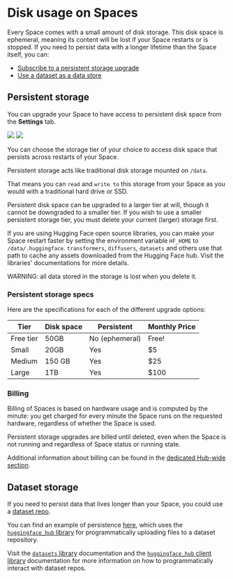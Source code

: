 # Disk usage on Spaces

Every Space comes with a small amount of disk storage. This disk space is ephemeral, meaning its content will be lost if your Space restarts or is stopped.
If you need to persist data with a longer lifetime than the Space itself, you can:
- [Subscribe to a persistent storage upgrade](#persistent-storage)
- [Use a dataset as a data store](#dataset-storage)

## Persistent storage

You can upgrade your Space to have access to persistent disk space from the **Settings** tab.


<div class="flex justify-center">
<img class="block dark:hidden" src="https://huggingface.co/datasets/huggingface/documentation-images/resolve/main/hub/spaces-storage-settings.png"/>
<img class="hidden dark:block" src="https://huggingface.co/datasets/huggingface/documentation-images/resolve/main/hub/spaces-storage-settings-dark.png"/>
</div>

You can choose the storage tier of your choice to access disk space that persists across restarts of your Space.

Persistent storage acts like traditional disk storage mounted on `/data`.

That means you can `read` and `write to` this storage from your Space as you would with a traditional hard drive or SSD.

Persistent disk space can be upgraded to a larger tier at will, though it cannot be downgraded to a smaller tier. If you wish to use a smaller persistent storage tier, you must delete your current (larger) storage first.

If you are using Hugging Face open source libraries, you can make your Space restart faster by setting the environment variable `HF_HOME` to `/data/.huggingface`.
`transformers`, `diffusers`, `datasets` and others use that path to cache any assets downloaded from the Hugging Face hub. Visit the libraries' documentations for more details.

<Tip warning={true}>
	WARNING: all data stored in the storage is lost when you delete it.
</Tip>

### Persistent storage specs

Here are the specifications for each of the different upgrade options:

| **Tier**        	| **Disk space** 	| **Persistent** 	| **Monthly Price** 	|
|------------------	|------------------	|------------------	|----------------------	|
| Free tier        	| 50GB            	| No (ephemeral)  	| Free!                	|
| Small           	| 20GB             	| Yes           	| $5                	|
| Medium         	| 150 GB           	| Yes           	| $25                	|
| Large         	| 1TB              	| Yes           	| $100                	|


### Billing

Billing of Spaces is based on hardware usage and is computed by the minute: you get charged for every minute the Space runs on the requested hardware, regardless of whether the Space is used.

Persistent storage upgrades are billed until deleted, even when the Space is not running and regardless of Space status or running state.

Additional information about billing can be found in the [dedicated Hub-wide section](./billing).

## Dataset storage

If you need to persist data that lives longer than your Space, you could use a [dataset repo](./datasets).

You can find an example of persistence [here](https://huggingface.co/spaces/julien-c/persistent-data), which uses the [`huggingface_hub` library](https://huggingface.co/docs/huggingface_hub/index) for programmatically uploading files to a dataset repository.

Visit the [`datasets` library](https://huggingface.co/docs/datasets/index) documentation and the [`huggingface_hub` client library](https://huggingface.co/docs/huggingface_hub/index) 
documentation for more information on how to programmatically interact with dataset repos.
